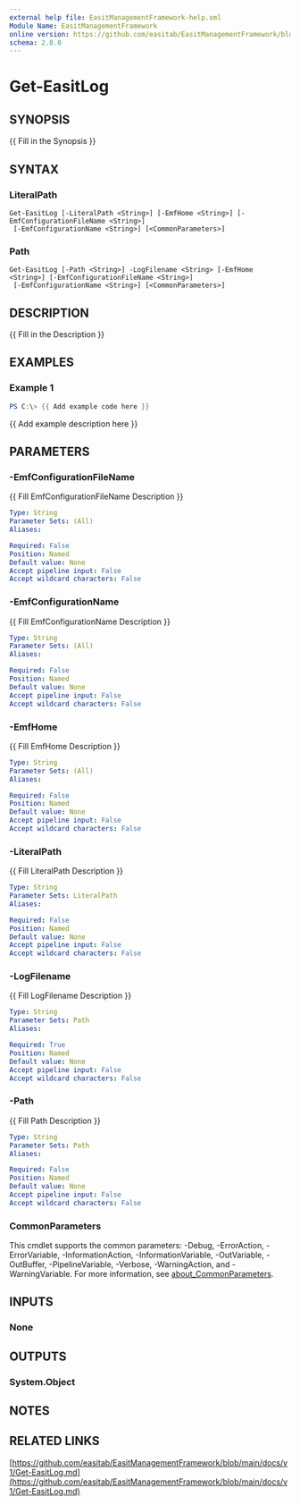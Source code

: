 ```yaml
---
external help file: EasitManagementFramework-help.xml
Module Name: EasitManagementFramework
online version: https://github.com/easitab/EasitManagementFramework/blob/development/docs/v1/Get-EasitLog.md
schema: 2.0.0
---
```


# Get-EasitLog

## SYNOPSIS
{{ Fill in the Synopsis }}

## SYNTAX

### LiteralPath
```
Get-EasitLog [-LiteralPath <String>] [-EmfHome <String>] [-EmfConfigurationFileName <String>]
 [-EmfConfigurationName <String>] [<CommonParameters>]
```

### Path
```
Get-EasitLog [-Path <String>] -LogFilename <String> [-EmfHome <String>] [-EmfConfigurationFileName <String>]
 [-EmfConfigurationName <String>] [<CommonParameters>]
```

## DESCRIPTION
{{ Fill in the Description }}

## EXAMPLES

### Example 1
```powershell
PS C:\> {{ Add example code here }}
```

{{ Add example description here }}

## PARAMETERS

### -EmfConfigurationFileName
{{ Fill EmfConfigurationFileName Description }}

```yaml
Type: String
Parameter Sets: (All)
Aliases:

Required: False
Position: Named
Default value: None
Accept pipeline input: False
Accept wildcard characters: False
```

### -EmfConfigurationName
{{ Fill EmfConfigurationName Description }}

```yaml
Type: String
Parameter Sets: (All)
Aliases:

Required: False
Position: Named
Default value: None
Accept pipeline input: False
Accept wildcard characters: False
```

### -EmfHome
{{ Fill EmfHome Description }}

```yaml
Type: String
Parameter Sets: (All)
Aliases:

Required: False
Position: Named
Default value: None
Accept pipeline input: False
Accept wildcard characters: False
```

### -LiteralPath
{{ Fill LiteralPath Description }}

```yaml
Type: String
Parameter Sets: LiteralPath
Aliases:

Required: False
Position: Named
Default value: None
Accept pipeline input: False
Accept wildcard characters: False
```

### -LogFilename
{{ Fill LogFilename Description }}

```yaml
Type: String
Parameter Sets: Path
Aliases:

Required: True
Position: Named
Default value: None
Accept pipeline input: False
Accept wildcard characters: False
```

### -Path
{{ Fill Path Description }}

```yaml
Type: String
Parameter Sets: Path
Aliases:

Required: False
Position: Named
Default value: None
Accept pipeline input: False
Accept wildcard characters: False
```

### CommonParameters
This cmdlet supports the common parameters: -Debug, -ErrorAction, -ErrorVariable, -InformationAction, -InformationVariable, -OutVariable, -OutBuffer, -PipelineVariable, -Verbose, -WarningAction, and -WarningVariable. For more information, see [about_CommonParameters](http://go.microsoft.com/fwlink/?LinkID=113216).

## INPUTS

### None
## OUTPUTS

### System.Object
## NOTES

## RELATED LINKS

[https://github.com/easitab/EasitManagementFramework/blob/main/docs/v1/Get-EasitLog.md](https://github.com/easitab/EasitManagementFramework/blob/main/docs/v1/Get-EasitLog.md)

